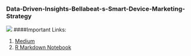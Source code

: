 ### Data-Driven-Insights-Bellabeat-s-Smart-Device-Marketing-Strategy
![](https://user-images.githubusercontent.com/7065401/52071924-c003ad80-2562-11e9-8297-1c6595f8a7ff.png)
####Important Links: 
1. [Medium](https://medium.com/@hmntyadav/data-driven-insights-bellabeats-smart-device-marketing-strategy-95bd535e285d)
2. [R Markdown Notebook](https://rpubs.com/hmntyadav/Data-Driven-Insights-Bellabeats-Smart-Device-Marketing-Strategy)
